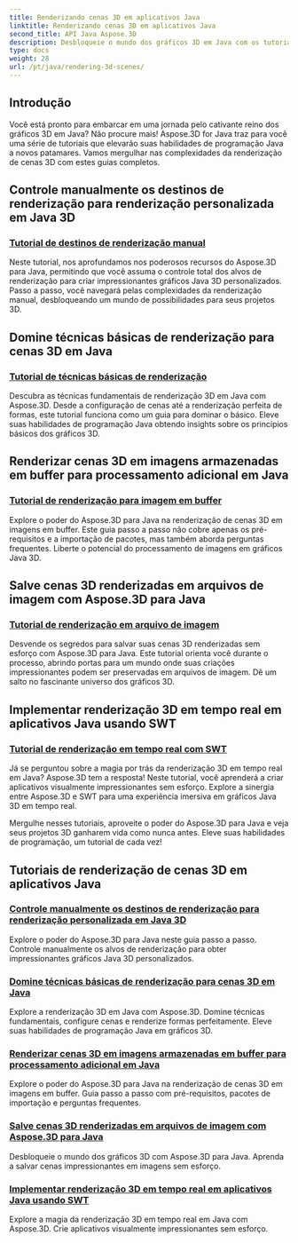 ```yaml
---
title: Renderizando cenas 3D em aplicativos Java
linktitle: Renderizando cenas 3D em aplicativos Java
second_title: API Java Aspose.3D
description: Desbloqueie o mundo dos gráficos 3D em Java com os tutoriais Aspose.3D. Domine a renderização manual, técnicas básicas, processamento de imagens e renderização em tempo real sem esforço.
type: docs
weight: 28
url: /pt/java/rendering-3d-scenes/
---
```

## Introdução

Você está pronto para embarcar em uma jornada pelo cativante reino dos gráficos 3D em Java? Não procure mais! Aspose.3D for Java traz para você uma série de tutoriais que elevarão suas habilidades de programação Java a novos patamares. Vamos mergulhar nas complexidades da renderização de cenas 3D com estes guias completos.

## Controle manualmente os destinos de renderização para renderização personalizada em Java 3D
### [Tutorial de destinos de renderização manual](./manual-render-targets/)

Neste tutorial, nos aprofundamos nos poderosos recursos do Aspose.3D para Java, permitindo que você assuma o controle total dos alvos de renderização para criar impressionantes gráficos Java 3D personalizados. Passo a passo, você navegará pelas complexidades da renderização manual, desbloqueando um mundo de possibilidades para seus projetos 3D.

## Domine técnicas básicas de renderização para cenas 3D em Java
### [Tutorial de técnicas básicas de renderização](./basic-rendering/)

Descubra as técnicas fundamentais de renderização 3D em Java com Aspose.3D. Desde a configuração de cenas até a renderização perfeita de formas, este tutorial funciona como um guia para dominar o básico. Eleve suas habilidades de programação Java obtendo insights sobre os princípios básicos dos gráficos 3D.

## Renderizar cenas 3D em imagens armazenadas em buffer para processamento adicional em Java
### [Tutorial de renderização para imagem em buffer](./render-to-buffered-image/)

Explore o poder do Aspose.3D para Java na renderização de cenas 3D em imagens em buffer. Este guia passo a passo não cobre apenas os pré-requisitos e a importação de pacotes, mas também aborda perguntas frequentes. Liberte o potencial do processamento de imagens em gráficos Java 3D.

## Salve cenas 3D renderizadas em arquivos de imagem com Aspose.3D para Java
### [Tutorial de renderização em arquivo de imagem](./render-to-file/)

Desvende os segredos para salvar suas cenas 3D renderizadas sem esforço com Aspose.3D para Java. Este tutorial orienta você durante o processo, abrindo portas para um mundo onde suas criações impressionantes podem ser preservadas em arquivos de imagem. Dê um salto no fascinante universo dos gráficos 3D.

## Implementar renderização 3D em tempo real em aplicativos Java usando SWT
### [Tutorial de renderização em tempo real com SWT](./real-time-rendering-swt/)

Já se perguntou sobre a magia por trás da renderização 3D em tempo real em Java? Aspose.3D tem a resposta! Neste tutorial, você aprenderá a criar aplicativos visualmente impressionantes sem esforço. Explore a sinergia entre Aspose.3D e SWT para uma experiência imersiva em gráficos Java 3D em tempo real.

Mergulhe nesses tutoriais, aproveite o poder do Aspose.3D para Java e veja seus projetos 3D ganharem vida como nunca antes. Eleve suas habilidades de programação, um tutorial de cada vez!
## Tutoriais de renderização de cenas 3D em aplicativos Java
### [Controle manualmente os destinos de renderização para renderização personalizada em Java 3D](./manual-render-targets/)
Explore o poder do Aspose.3D para Java neste guia passo a passo. Controle manualmente os alvos de renderização para obter impressionantes gráficos Java 3D personalizados.
### [Domine técnicas básicas de renderização para cenas 3D em Java](./basic-rendering/)
Explore a renderização 3D em Java com Aspose.3D. Domine técnicas fundamentais, configure cenas e renderize formas perfeitamente. Eleve suas habilidades de programação Java em gráficos 3D.
### [Renderizar cenas 3D em imagens armazenadas em buffer para processamento adicional em Java](./render-to-buffered-image/)
Explore o poder do Aspose.3D para Java na renderização de cenas 3D em imagens em buffer. Guia passo a passo com pré-requisitos, pacotes de importação e perguntas frequentes.
### [Salve cenas 3D renderizadas em arquivos de imagem com Aspose.3D para Java](./render-to-file/)
Desbloqueie o mundo dos gráficos 3D com Aspose.3D para Java. Aprenda a salvar cenas impressionantes em imagens sem esforço.
### [Implementar renderização 3D em tempo real em aplicativos Java usando SWT](./real-time-rendering-swt/)
Explore a magia da renderização 3D em tempo real em Java com Aspose.3D. Crie aplicativos visualmente impressionantes sem esforço.